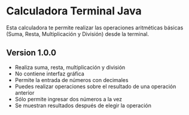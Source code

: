 # Calculadora Terminal Java
Esta calculadora te permite realizar las operaciones aritméticas básicas (Suma, Resta, Multiplicación y División) desde la terminal.

## Version 1.0.0
- Realiza suma, resta, multiplicación y división
- No contiene interfaz gráfica
- Permite la entrada de números con decimales
- Puedes realizar operaciones sobre el resultado de una operación anterior
- Sólo permite ingresar dos números a la vez
- Se muestran resultados después de elegir la operación
